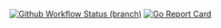 [![Github Workflow Status (branch)](https://img.shields.io/github/workflow/status/zhikariz/simple-bank/ci-test/master)](https://github.com/zhikariz/simple-bank/actions/workflows/ci.yml?query=branch%3Amaster)
[![Go Report Card](https://goreportcard.com/badge/github.com/zhikariz/simple-bank)](https://goreportcard.com/report/github.com/zhikariz/simple-bank)